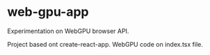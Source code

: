 # web-gpu-app

Experimentation on WebGPU browser API.

Project based ont create-react-app. WebGPU code on index.tsx file.